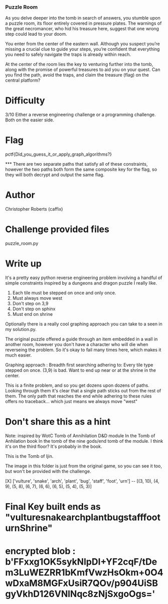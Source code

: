 ### Puzzle Room

As you delve deeper into the tomb in search of answers, you stumble upon a puzzle room, its floor entirely covered in pressure plates. The warnings of the great necromancer, who hid his treasure here, suggest that one wrong step could lead to your doom.

You enter from the center of the eastern wall. Although you suspect you’re missing a crucial clue to guide your steps, you’re confident that everything you need to safely navigate the traps is already within reach.

At the center of the room lies the key to venturing further into the tomb, along with the promise of powerful treasures to aid you on your quest. Can you find the path, avoid the traps, and claim the treasure (flag) on the central platform?

# Difficulty

3/10 Either a reverse engineering challenge or a programming challenge. Both on the easier side.

# Flag
pctf{Did_you_guess_it_or_apply_graph_algorithms?}

*** There are two separate paths that satisfy all of these constraints, however the two paths both form the same composite key for the flag, so they will both decrypt and output the same flag.

# Author

Christopher Roberts (caffix)

# Challenge provided files

puzzle_room.py

# Write up

It's a pretty easy python reverse engineering problem involving a handful of simple constraints inspired by a dungeons and dragon puzzle I really like.

1. Each tile must be stepped on once and only once.
2. Must always move west
3. Don't step on 3,9
4. Don't step on sphinx
5. Must end on shrine

Optionally there is a really cool graphing approach you can take to a seen in my solution.py. 

The original puzzle offered a guide through an item embedded in a wall in another room, however you don't have a character who will die when reverseing the problem. So it's okay to fail many times here, which makes it much easier.

Graphing approach :
    Breadth first searching adhering to:
        Every tile type stepped on once.
        (3,9) is bad.
        Want to end up near or at the shrine in the center.

This is a finite problem, and so you get dozens upon dozens of paths. Looking through them it's clear that a single path sticks out from the rest of them.
The only path that reaches the end while adhering to these rules offers no traceback... which just means we always move "west"

# Don't share this as a hint
Note: inspired by WotC Tomb of Annihilation D&D module
In the Tomb of Anhilation book In the tomb of the nine gods/end tomb of the module. I think it's on the third floor? It's probably in the book.

This is the Tomb of Ijin.

The image in this folder is just from the original game, so you can see it too, but won't be provided with the challenge.

[X] ['vulture', 'snake', 'arch', 'plant', 'bug', 'staff', 'foot', 'urn'] -- [(3, 10), (4, 9), (5, 8), (6, 7), (6, 6), (6, 5), (5, 4), (5, 3)] 
# Final Key built ends as "vulturesnakearchplantbugstafffooturnShrine"
# encrypted blob : b'FFxxg1OK5sykNlpDI+YF2cqF/tDem3LuWEZRR1bKmfVwzHsOkm+0O4wDxaM8MGFxUsiR7QOv/p904UiSBgyVkhD126VNlNqc8zNjSxgoOgs='
